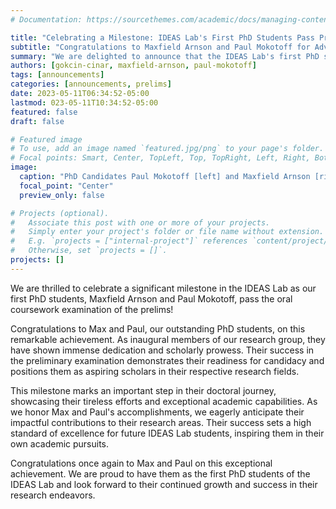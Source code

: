 ```yaml
---
# Documentation: https://sourcethemes.com/academic/docs/managing-content/

title: "Celebrating a Milestone: IDEAS Lab's First PhD Students Pass Preliminary Exams!"
subtitle: "Congratulations to Maxfield Arnson and Paul Mokotoff for Advancing to Candidacy"
summary: "We are delighted to announce that the IDEAS Lab's first PhD students, Maxfield Arnson and Paul Mokotoff, have successfully passed the preliminary oral coursework examination, marking a significant milestone in their doctoral journey."
authors: [gokcin-cinar, maxfield-arnson, paul-mokotoff]
tags: [announcements]
categories: [announcements, prelims]
date: 2023-05-11T06:34:52-05:00
lastmod: 023-05-11T10:34:52-05:00
featured: false
draft: false

# Featured image
# To use, add an image named `featured.jpg/png` to your page's folder.
# Focal points: Smart, Center, TopLeft, Top, TopRight, Left, Right, BottomLeft, Bottom, BottomRight.
image:
  caption: "PhD Candidates Paul Mokotoff [left] and Maxfield Arnson [right]."
  focal_point: "Center"
  preview_only: false

# Projects (optional).
#   Associate this post with one or more of your projects.
#   Simply enter your project's folder or file name without extension.
#   E.g. `projects = ["internal-project"]` references `content/project/deep-learning/index.md`.
#   Otherwise, set `projects = []`.
projects: []
---
```

We are thrilled to celebrate a significant milestone in the IDEAS Lab as our first PhD students, Maxfield Arnson and Paul Mokotoff, pass the oral coursework examination of the prelims!

Congratulations to Max and Paul, our outstanding PhD students, on this remarkable achievement. As inaugural members of our research group, they have shown immense dedication and scholarly prowess. Their success in the preliminary examination demonstrates their readiness for candidacy and positions them as aspiring scholars in their respective research fields.

This milestone marks an important step in their doctoral journey, showcasing their tireless efforts and exceptional academic capabilities. As we honor Max and Paul's accomplishments, we eagerly anticipate their impactful contributions to their research areas. Their success sets a high standard of excellence for future IDEAS Lab students, inspiring them in their own academic pursuits.

Congratulations once again to Max and Paul on this exceptional achievement. We are proud to have them as the first PhD students of the IDEAS Lab and look forward to their continued growth and success in their research endeavors.


